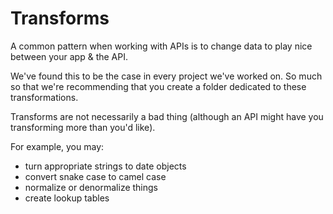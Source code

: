 # Transforms

A common pattern when working with APIs is to change data to play nice between your app & the API.  

We've found this to be the case in every project we've worked on.  So much so that we're recommending that you create a folder dedicated to these transformations.

Transforms are not necessarily a bad thing (although an API might have you transforming more than you'd like).

For example, you may:

* turn appropriate strings to date objects
* convert snake case to camel case
* normalize or denormalize things
* create lookup tables
